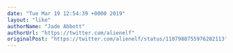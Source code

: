 ```yaml
---
date: "Tue Mar 19 12:54:39 +0000 2019"
layout: "like"
authorName: "Jade Abbott"
authorUrl: "https://twitter.com/alienelf"
originalPost: "https://twitter.com/alienelf/status/1107988755976282113"
---
```

